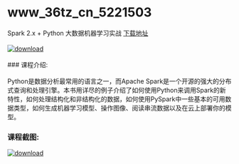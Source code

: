 # www_36tz_cn_5221503
Spark 2.x + Python 大数据机器学习实战
[下载地址](http://www.36tz.cn/article/5221503 "下载地址")
<br/></br>[![download](http://36tz.cn/muke_img/2021_11_1-6-300x167.png "下载地址")](http://www.36tz.cn/article/5221503 "下载地址")
<br/></br>### 课程介绍:<br/></br>Python是数据分析最常用的语言之一，而Apache Spark是一个开源的强大的分布式查询和处理引擎。本书用详尽的例子介绍了如何使用Python来调用Spark的新特性，如何处理结构化和非结构化的数据，如何使用PySpark中一些基本的可用数据类型，如何生成机器学习模型、操作图像、阅读串流数据以及在云上部署你的模型。

### 课程截图:
[![download](http://36tz.cn/muke_img/2021_11_2-5.png "下载地址")](http://www.36tz.cn/article/5221503 "下载地址")
